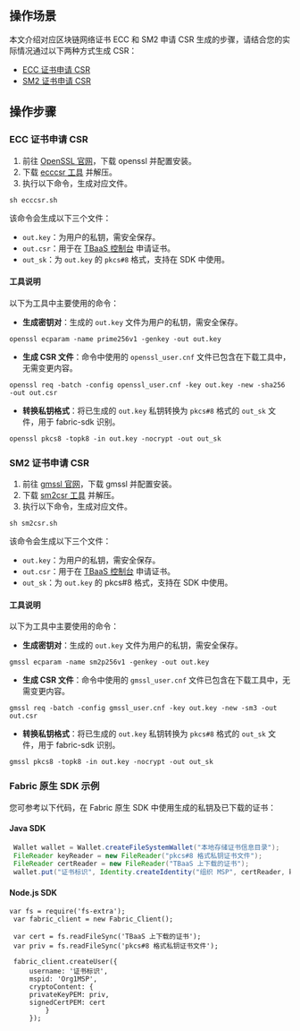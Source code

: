 ## 操作场景
本文介绍对应区块链网络证书 ECC 和 SM2 申请 CSR 生成的步骤，请结合您的实际情况通过以下两种方式生成 CSR：
- [ECC 证书申请 CSR](#ecc)
- [SM2 证书申请 CSR](#sm2)

## 操作步骤

<span id="ecc"></span>
### ECC 证书申请 CSR 
1. 前往 [OpenSSL 官网](https://www.openssl.org/source/)，下载 openssl 并配置安装。
2. 下载 [ecccsr 工具]() 并解压。
3. 执行以下命令，生成对应文件。
```
sh ecccsr.sh
```
 该命令会生成以下三个文件：
 - `out.key`：为用户的私钥，需安全保存。
 - `out.csr`：用于在 [TBaaS 控制台](https://console.cloud.tencent.com/tbaas/overview) 申请证书。
 - `out_sk`：为 `out.key` 的 `pkcs#8` 格式，支持在 SDK 中使用。

#### 工具说明
以下为工具中主要使用的命令：
- **生成密钥对**：生成的 `out.key` 文件为用户的私钥，需安全保存。
```
openssl ecparam -name prime256v1 -genkey -out out.key
```
- **生成 CSR 文件**：命令中使用的 `openssl_user.cnf` 文件已包含在下载工具中，无需变更内容。
```
openssl req -batch -config openssl_user.cnf -key out.key -new -sha256 -out out.csr
```
- **转换私钥格式**：将已生成的 `out.key` 私钥转换为 `pkcs#8` 格式的 `out_sk` 文件，用于 fabric-sdk 识别。
```
openssl pkcs8 -topk8 -in out.key -nocrypt -out out_sk
```

<span id="sm2"></span>
### SM2 证书申请 CSR
1. 前往 [gmssl 官网](http://gmssl.org/docs/quickstart.html)，下载 gmssl 并配置安装。 
2. 下载 [sm2csr 工具]() 并解压。
3. 执行以下命令，生成对应文件。
```
sh sm2csr.sh
```
该命令会生成以下三个文件：
 - `out.key`：为用户的私钥，需安全保存。
 - `out.csr`：用于在 [TBaaS 控制台](https://console.cloud.tencent.com/tbaas/overview) 申请证书。
 - `out_sk`：为 `out.key` 的 pkcs#8 格式，支持在 SDK 中使用。

#### 工具说明
以下为工具中主要使用的命令：
- **生成密钥对**：生成的 `out.key` 文件为用户的私钥，需安全保存。
```
gmssl ecparam -name sm2p256v1 -genkey -out out.key
```
- **生成 CSR 文件**：命令中使用的 `gmssl_user.cnf` 文件已包含在下载工具中，无需变更内容。
```
gmssl req -batch -config gmssl_user.cnf -key out.key -new -sm3 -out out.csr
```
- **转换私钥格式**：将已生成的 `out.key` 私钥转换为 `pkcs#8` 格式的 `out_sk` 文件，用于 fabric-sdk 识别。
```
gmssl pkcs8 -topk8 -in out.key -nocrypt -out out_sk
```

### Fabric 原生 SDK 示例
您可参考以下代码，在 Fabric 原生 SDK 中使用生成的私钥及已下载的证书：
#### Java SDK
```java
 Wallet wallet = Wallet.createFileSystemWallet("本地存储证书信息目录"); 
 FileReader keyReader = new FileReader("pkcs#8 格式私钥证书文件");
 FileReader certReader = new FileReader("TBaaS 上下载的证书");
 wallet.put("证书标识", Identity.createIdentity("组织 MSP", certReader, keyReader));
```

#### Node.js SDK
```
var fs = require('fs-extra');
 var fabric_client = new Fabric_Client();

 var cert = fs.readFileSync('TBaaS 上下载的证书');
 var priv = fs.readFileSync('pkcs#8 格式私钥证书文件');

 fabric_client.createUser({
     username: '证书标识',
     mspid: 'Org1MSP',
     cryptoContent: {
     privateKeyPEM: priv,
     signedCertPEM: cert
         }
     });
```
